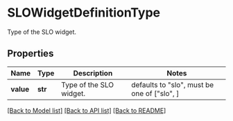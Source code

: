# SLOWidgetDefinitionType

Type of the SLO widget.
## Properties
Name | Type | Description | Notes
------------ | ------------- | ------------- | -------------
**value** | **str** | Type of the SLO widget. | defaults to "slo",  must be one of ["slo", ]

[[Back to Model list]](README.md#documentation-for-models) [[Back to API list]](README.md#documentation-for-api-endpoints) [[Back to README]](README.md)


